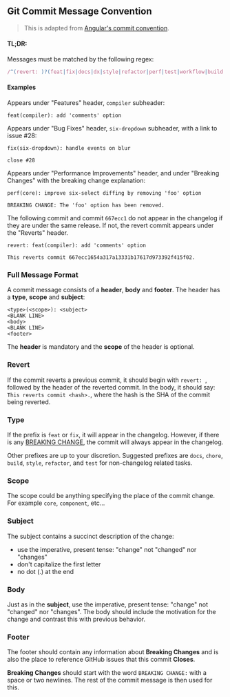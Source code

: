## Git Commit Message Convention

> This is adapted from
> [Angular's commit convention](https://github.com/conventional-changelog/conventional-changelog/tree/master/packages/conventional-changelog-angular).

#### TL;DR:

Messages must be matched by the following regex:

```js
/^(revert: )?(feat|fix|docs|dx|style|refactor|perf|test|workflow|build|ci|chore|types|wip)(\(.+\))?: .{1,50}/;
```

#### Examples

Appears under "Features" header, `compiler` subheader:

```
feat(compiler): add 'comments' option
```

Appears under "Bug Fixes" header, `six-dropdown` subheader, with a link to issue #28:

```
fix(six-dropdown): handle events on blur

close #28
```

Appears under "Performance Improvements" header, and under "Breaking Changes" with the breaking
change explanation:

```
perf(core): improve six-select diffing by removing 'foo' option

BREAKING CHANGE: The 'foo' option has been removed.
```

The following commit and commit `667ecc1` do not appear in the changelog if they are under the same
release. If not, the revert commit appears under the "Reverts" header.

```
revert: feat(compiler): add 'comments' option

This reverts commit 667ecc1654a317a13331b17617d973392f415f02.
```

### Full Message Format

A commit message consists of a **header**, **body** and **footer**. The header has a **type**,
**scope** and **subject**:

```
<type>(<scope>): <subject>
<BLANK LINE>
<body>
<BLANK LINE>
<footer>
```

The **header** is mandatory and the **scope** of the header is optional.

### Revert

If the commit reverts a previous commit, it should begin with `revert: `, followed by the header of
the reverted commit. In the body, it should say: `This reverts commit <hash>.`, where the hash is
the SHA of the commit being reverted.

### Type

If the prefix is `feat` or `fix`, it will appear in the changelog. However, if there is any
[BREAKING CHANGE](#footer), the commit will always appear in the changelog.

Other prefixes are up to your discretion. Suggested prefixes are `docs`, `chore`, `build`, `style`,
`refactor`, and `test` for non-changelog related tasks.

### Scope

The scope could be anything specifying the place of the commit change. For example `core`,
`component`, etc...

### Subject

The subject contains a succinct description of the change:

- use the imperative, present tense: "change" not "changed" nor "changes"
- don't capitalize the first letter
- no dot (.) at the end

### Body

Just as in the **subject**, use the imperative, present tense: "change" not "changed" nor "changes".
The body should include the motivation for the change and contrast this with previous behavior.

### Footer

The footer should contain any information about **Breaking Changes** and is also the place to
reference GitHub issues that this commit **Closes**.

**Breaking Changes** should start with the word `BREAKING CHANGE:` with a space or two newlines. The
rest of the commit message is then used for this.
